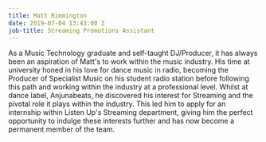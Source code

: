 ```yaml
---
title: Matt Rimmington
date: 2019-07-04 13:43:00 Z
job-title: Streaming Promotions Assistant
---
```


As a Music Technology graduate and self-taught DJ/Producer, it has always been an aspiration of Matt's to work within the music industry. His time at university honed in his love for dance music in radio, becoming the Producer of Specialist Music on his student radio station before following this path and working within the industry at a professional level. Whilst at dance label, Anjunabeats, he discovered his interest for Streaming and the pivotal role it plays within the industry. This led him to apply for an internship within Listen Up's Streaming department, giving him the perfect opportunity to indulge these interests further and has now become a permanent member of the team.